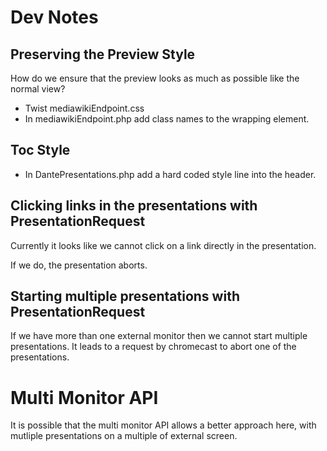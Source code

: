 

# Dev Notes #


## Preserving the Preview Style

How do we ensure that the preview looks as much as possible like the normal view?
* Twist mediawikiEndpoint.css
* In mediawikiEndpoint.php add class names to the wrapping element.


## Toc Style
* In DantePresentations.php add a hard coded style line into the header.



## Clicking links in the presentations with PresentationRequest ##

Currently it looks like we cannot click on a link directly in the presentation.

If we do, the presentation aborts.



## Starting multiple presentations with PresentationRequest ##

If we have more than one external monitor then we cannot start multiple presentations.
It leads to a request by chromecast to abort one of the presentations.


# Multi Monitor API #

It is possible that the multi monitor API allows a better approach here, with mutliple presentations on
a multiple of external screen.














